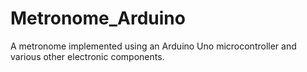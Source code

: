 # Metronome_Arduino
A metronome implemented using an Arduino Uno microcontroller and various other electronic components.
